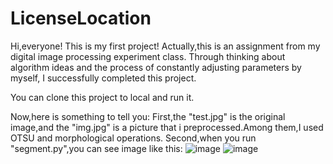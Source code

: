 # LicenseLocation

Hi,everyone!
This is my first project!
Actually,this is an assignment from my digital image processing experiment class.
Through thinking about algorithm ideas and the process of constantly adjusting parameters by myself, I successfully completed this project.


You can clone this project to local and run it.

Now,here is something to tell you:
First,the "test.jpg" is the original image,and the "img.jpg" is a picture that i preprocessed.Among them,I used OTSU and morphological operations.
Second,when you run "segment.py",you can see image like this:
![image](https://user-images.githubusercontent.com/76271045/147907507-0ea9bad0-ca20-499a-acd5-294fcc067569.png)
![image](https://user-images.githubusercontent.com/76271045/147907574-f66fdc29-9f99-4cfd-86de-c5ed07d2ae9c.png)


